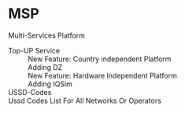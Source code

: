 # MSP
Multi-Services Platform</br>

<dl>
<dt>Top-UP Service</br>

  <dd>New Feature: Country independent Platform </br>
    Adding DZ</br>
  </dd>
  <dd>New Feature: Hardware Independent Platform</br>
    Adding IQSim</br>
  </dd>

</dt>  
<dt>USSD-Codes</br>
  Ussd Codes List For All Networks Or Operators</br>
</dt>
</dl>
